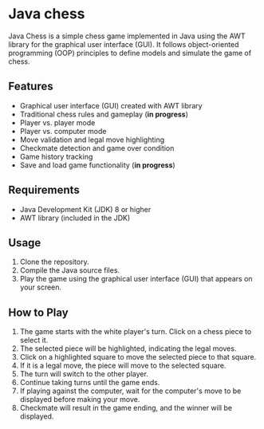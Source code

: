 # Java chess
Java Chess is a simple chess game implemented in Java using the AWT library for the graphical user interface (GUI). It follows object-oriented programming (OOP) principles to define models and simulate the game of chess.

## Features
- Graphical user interface (GUI) created with AWT library
- Traditional chess rules and gameplay (**in progress**)
- Player vs. player mode
- Player vs. computer mode
- Move validation and legal move highlighting
- Checkmate detection and game over condition
- Game history tracking
- Save and load game functionality (**in progress**)

## Requirements
- Java Development Kit (JDK) 8 or higher
- AWT library (included in the JDK)

## Usage
1. Clone the repository.
2. Compile the Java source files.
3. Play the game using the graphical user interface (GUI) that appears on your screen.

## How to Play
1. The game starts with the white player's turn. Click on a chess piece to select it.
2. The selected piece will be highlighted, indicating the legal moves.
3. Click on a highlighted square to move the selected piece to that square.
4. If it is a legal move, the piece will move to the selected square.
5. The turn will switch to the other player.
6. Continue taking turns until the game ends.
7. If playing against the computer, wait for the computer's move to be displayed before making your move.
8. Checkmate will result in the game ending, and the winner will be displayed.
